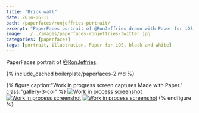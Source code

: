 ```yaml
---
title: "Brick wall"
date: 2014-06-11
path: /paperfaces/ronjeffries-portrait/
excerpt: "PaperFaces portrait of @RonJeffries drawn with Paper for iOS on an iPad."
image: ../../images/paperfaces-ronjeffries-twitter.jpg
categories: [paperfaces]
tags: [portrait, illustration, Paper for iOS, black and white]
---
```


PaperFaces portrait of [@RonJeffries](https://twitter.com/RonJeffries).

{% include_cached boilerplate/paperfaces-2.md %}

{% figure caption:"Work in progress screen captures Made with Paper." class:"gallery-3-col" %}
[![Work in process screenshot](../../images/paperfaces-ronjeffries-process-1-600.jpg)](../../images/paperfaces-ronjeffries-process-1-lg.jpg) [![Work in process screenshot](../../images/paperfaces-ronjeffries-process-2-600.jpg)](../../images/paperfaces-ronjeffries-process-2-lg.jpg) [![Work in process screenshot](../../images/paperfaces-ronjeffries-process-3-600.jpg)](../../images/paperfaces-ronjeffries-process-3-lg.jpg)
{% endfigure %}
